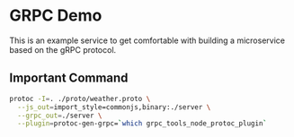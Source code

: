 # GRPC Demo

This is an example service to get comfortable with building a microservice based on the gRPC protocol.

## Important Command

```bash
protoc -I=. ./proto/weather.proto \
  --js_out=import_style=commonjs,binary:./server \
  --grpc_out=./server \
  --plugin=protoc-gen-grpc=`which grpc_tools_node_protoc_plugin`
```

